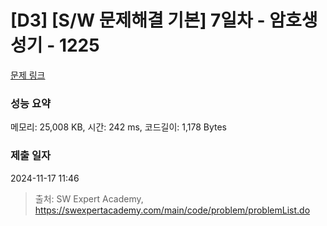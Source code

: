 # [D3] [S/W 문제해결 기본] 7일차 - 암호생성기 - 1225 

[문제 링크](https://swexpertacademy.com/main/code/problem/problemDetail.do?contestProbId=AV14uWl6AF0CFAYD) 

### 성능 요약

메모리: 25,008 KB, 시간: 242 ms, 코드길이: 1,178 Bytes

### 제출 일자

2024-11-17 11:46



> 출처: SW Expert Academy, https://swexpertacademy.com/main/code/problem/problemList.do